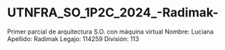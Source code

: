 # UTNFRA_SO_1P2C_2024_-Radimak-
Primer parcial de arquitectura S.O. con máquina virtual
Nombre: Luciana
Apellido: Radimak
Legajo: 114259
División: 113
